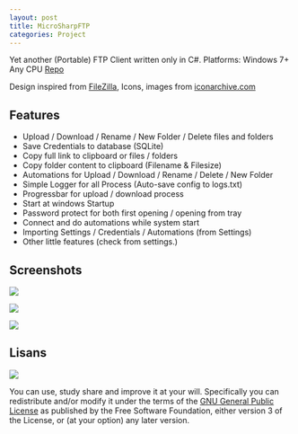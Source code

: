 ```yaml
---
layout: post
title: MicroSharpFTP
categories: Project
---
```


Yet another (Portable) FTP Client written only in C#. Platforms: Windows 7+ Any CPU [Repo](https://github.com/HuzunluArtemis/MicroSharpFTP)

Design inspired from [FileZilla](https://filezilla-project.org), Icons, images from [iconarchive.com](https://iconarchive.com)

## Features

- Upload / Download / Rename / New Folder / Delete files and folders
- Save Credentials to database (SQLite)
- Copy full link to clipboard or files / folders
- Copy folder content to clipboard (Filename & Filesize)
- Automations for Upload / Download / Rename / Delete / New Folder
- Simple Logger for all Process (Auto-save config to logs.txt)
- Progressbar for upload / download process
- Start at windows Startup
- Password protect for both first opening / opening from tray
- Connect and do automations while system start
- Importing Settings / Credentials / Automations (from Settings)
- Other little features (check from settings.)


## Screenshots

![](https://user-images.githubusercontent.com/84624971/132209836-fed31fcc-33ba-44cf-ac49-773de1de229f.png)

![](https://user-images.githubusercontent.com/84624971/132210232-25ed212e-caa9-479b-8684-e6c3369fddb7.png)

![](https://user-images.githubusercontent.com/84624971/132210343-c9c575ca-4a6b-489d-9f44-2a2771e639ab.png)


## Lisans

![](https://www.gnu.org/graphics/gplv3-127x51.png)

You can use, study share and improve it at your will. Specifically you can redistribute and/or modify it under the terms of the [GNU General Public License](https://www.gnu.org/licenses/gpl-3.0.html) as published by the Free Software Foundation, either version 3 of the License, or (at your option) any later version.